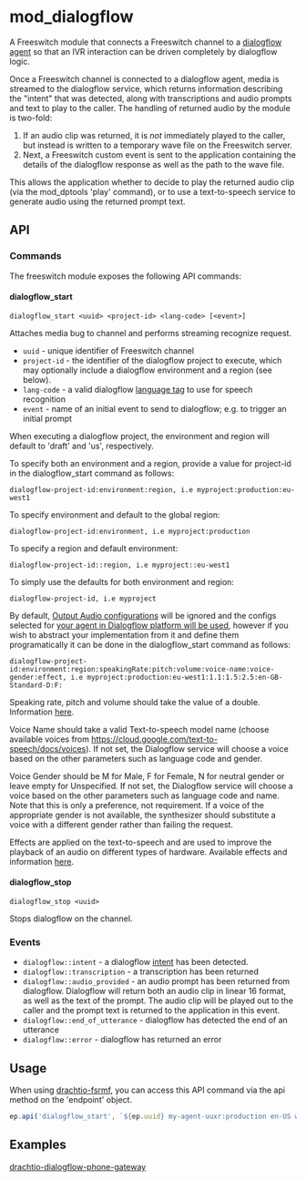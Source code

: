 # mod_dialogflow

A Freeswitch module that connects a Freeswitch channel to a [dialogflow agent](https://dialogflow.com/docs/getting-started/first-agent) so that an IVR interaction can be driven completely by dialogflow logic.

Once a Freeswitch channel is connected to a dialogflow agent, media is streamed to the dialogflow service, which returns information describing the "intent" that was detected, along with transcriptions and audio prompts and text to play to the caller.  The handling of returned audio by the module is two-fold:
1.  If an audio clip was returned, it is *not* immediately played to the caller, but instead is written to a temporary wave file on the Freeswitch server.
2.  Next, a Freeswitch custom event is sent to the application containing the details of the dialogflow response as well as the path to the wave file.

This allows the application whether to decide to play the returned audio clip (via the mod_dptools 'play' command), or to use a text-to-speech service to generate audio using the returned prompt text.

## API

### Commands
The freeswitch module exposes the following API commands:

#### dialogflow_start
```
dialogflow_start <uuid> <project-id> <lang-code> [<event>]
```
Attaches media bug to channel and performs streaming recognize request.
- `uuid` - unique identifier of Freeswitch channel
- `project-id` - the identifier of the dialogflow project to execute, which may optionally include a dialogflow environment and a region (see below).
- `lang-code` - a valid dialogflow [language tag](https://dialogflow.com/docs/reference/language) to use for speech recognition
- `event` - name of an initial event to send to dialogflow; e.g. to trigger an initial prompt

When executing a dialogflow project, the environment and region will default to 'draft' and 'us', respectively.

To specify both an environment and a region, provide a value for project-id in the dialogflow_start command as follows:
```
dialogflow-project-id:environment:region, i.e myproject:production:eu-west1
```
To specify environment and default to the global region:
```
dialogflow-project-id:environment, i.e myproject:production
```
To specify a region and default environment:
```
dialogflow-project-id::region, i.e myproject::eu-west1
```
To simply use the defaults for both environment and region:
```
dialogflow-project-id, i.e myproject
```

By default, [Output Audio configurations](https://cloud.google.com/dialogflow/es/docs/reference/rest/v2/OutputAudioConfig) will be ignored and the configs selected for [your agent in Dialogflow platform will be used](https://dialogflow.cloud.google.com/), however if you wish to abstract your implementation from it and define them programatically it can be done in the dialogflow_start command as follows:

```
dialogflow-project-id:environment:region:speakingRate:pitch:volume:voice-name:voice-gender:effect, i.e myproject:production:eu-west1:1.1:1.5:2.5:en-GB-Standard-D:F:
```
Speaking rate, pitch and volume should take the value of a double. Information [here](https://cloud.google.com/dialogflow/es/docs/reference/rest/v2/projects.agent.environments#synthesizespeechconfig).

Voice Name should take a valid Text-to-speech model name (choose available voices from https://cloud.google.com/text-to-speech/docs/voices). If not set, the Dialogflow service will choose a voice based on the other parameters such as language code and gender. 

Voice Gender should be M for Male, F for Female, N for neutral gender or leave empty for Unspecified.  If not set, the Dialogflow service will choose a voice based on the other parameters such as language code and name. Note that this is only a preference, not requirement. If a voice of the appropriate gender is not available, the synthesizer should substitute a voice with a different gender rather than failing the request.

Effects are applied on the text-to-speech and are used to improve the playback of an audio on different types of hardware. Available effects and information [here](https://cloud.google.com/text-to-speech/docs/audio-profiles#available_audio_profiles).

#### dialogflow_stop
```
dialogflow_stop <uuid> 
```
Stops dialogflow on the channel.

### Events
* `dialogflow::intent` - a dialogflow [intent](https://dialogflow.com/docs/intents) has been detected.
* `dialogflow::transcription` - a transcription has been returned
* `dialogflow::audio_provided` - an audio prompt has been returned from dialogflow.  Dialogflow will return both an audio clip in linear 16 format, as well as the text of the prompt.  The audio clip will be played out to the caller and the prompt text is returned to the application in this event.
* `dialogflow::end_of_utterance` - dialogflow has detected the end of an utterance
* `dialogflow::error` - dialogflow has returned an error
## Usage
When using [drachtio-fsrmf](https://www.npmjs.com/package/drachtio-fsmrf), you can access this API command via the api method on the 'endpoint' object.
```js
ep.api('dialogflow_start', `${ep.uuid} my-agent-uuxr:production en-US welcome`); 
```
## Examples
[drachtio-dialogflow-phone-gateway](https://github.com/davehorton/drachtio-dialogflow-phone-gateway)
